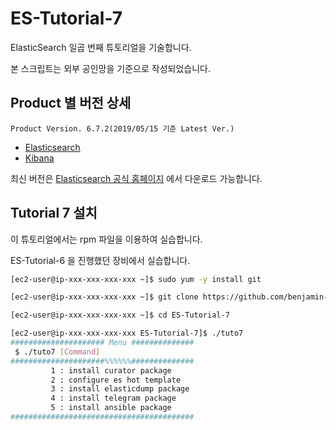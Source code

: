 # ES-Tutorial-7

ElasticSearch 일곱 번째 튜토리얼을 기술합니다.

본 스크립트는 외부 공인망을 기준으로 작성되었습니다.

## Product 별 버전 상세
```
Product Version. 6.7.2(2019/05/15 기준 Latest Ver.)
```
* [Elasticsearch](https://artifacts.elastic.co/downloads/elasticsearch/elasticsearch-6.7.2.rpm)
* [Kibana](https://artifacts.elastic.co/downloads/kibana/kibana-6.7.2-x86_64.rpm)

최신 버전은 [Elasticsearch 공식 홈페이지](https://www.elastic.co/downloads) 에서 다운로드 가능합니다.

## Tutorial 7 설치

이 튜토리얼에서는 rpm 파일을 이용하여 실습합니다.

ES-Tutorial-6 을 진행했던 장비에서 실습합니다.

```bash
[ec2-user@ip-xxx-xxx-xxx-xxx ~]$ sudo yum -y install git

[ec2-user@ip-xxx-xxx-xxx-xxx ~]$ git clone https://github.com/benjamin-btn/ES-Tutorial-7.git

[ec2-user@ip-xxx-xxx-xxx-xxx ~]$ cd ES-Tutorial-7

[ec2-user@ip-xxx-xxx-xxx-xxx ES-Tutorial-7]$ ./tuto7
##################### Menu ##############
 $ ./tuto7 [Command]
#####################%%%%%%##############
         1 : install curator package
         2 : configure es hot template
         3 : install elasticdump package
         4 : install telegram package
         5 : install ansible package
#########################################

```

